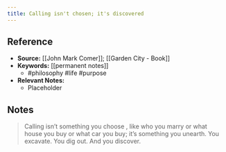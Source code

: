 ```yaml
---
title: Calling isn't chosen; it's discovered
---
```

## Reference
- **Source:** [[John Mark Comer]]; [[Garden City - Book]]
- **Keywords:** [[permanent notes]]
	- #philosophy #life #purpose
- **Relevant Notes:**
	- Placeholder
## Notes
> Calling isn’t something you choose , like who you marry or what house you buy or what car you buy; it’s something you unearth. You excavate. You dig out. And you discover.
